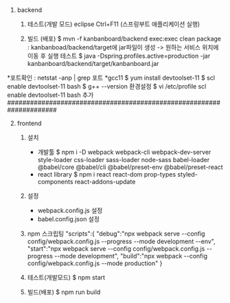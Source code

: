 1. backend
	1) 테스트(개발 모드)
		eclipse Ctrl+F11 (스프링부트 애플리케이션 실행)
	
	2) 빌드 (배포)
		$ mvn -f kanbanboard/backend exec:exec clean package
			: kanbanboad/backend/target에 jar파일이 생성 -> 원하는 서비스 위치에 이동 후 실행
		테스트
		$ java -Dspring.profiles.active=production -jar kanbanboard/backend/target/kanbanboard.jar


*포트확인 : netstat -anp | grep 포트
*gcc11 
	$ yum install devtoolset-11
	$ scl enable devtoolset-11 bash
	$ g++ --version
	환경설정
	$ vi /etc/profile
	scl enable devtoolset-11 bash 추가
#####################################################################	

2. frontend
	1) 설치
    	- 개발툴
       		$ npm i -D webpack webpack-cli webpack-dev-server style-loader css-loader sass-loader node-sass babel-loader @babel/core @babel/cli @babel/preset-env @babel/preset-react
     	- react library
       		$ npm i react react-dom prop-types styled-components react-addons-update

	2) 설정
		- webpack.config.js 설정
		- babel.config.json 설정
		
	3) npm 스크립팅
	    "scripts":{
        	"debug":"npx webpack serve --config config/webpack.config.js --progress --mode development --env",
        	"start":"npx webpack serve --config config/webpack.config.js --progress --mode development",
        	"build":"npx webpack --config config/webpack.config.js --mode production"
   		 }

	4) 테스트(개발모드)
		$ npm start 
	5) 빌드(배포)
		$ npm run build
	
